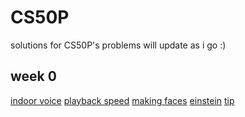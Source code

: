 # CS50P
solutions for CS50P's problems
will update as i go :)

## week 0
[indoor voice](https://github.com/magnusxr/CS50P/blob/main/week0/indoor.py)
[playback speed](https://github.com/magnusxr/CS50P/blob/main/week0/playback.py)
[making faces](https://github.com/magnusxr/CS50P/blob/main/week0/indoor.py)
[einstein](https://github.com/magnusxr/CS50P/blob/main/week0/einstein.py)
[tip](https://github.com/magnusxr/CS50P/blob/main/week0/tip.py)
